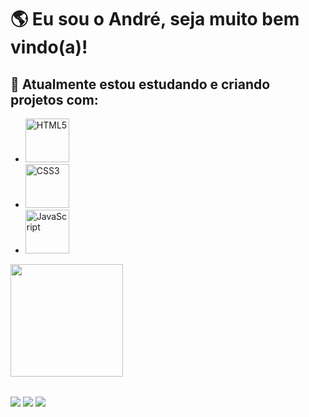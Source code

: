 # 🌎 Eu sou o André, seja muito bem vindo(a)!
## 🚀 Atualmente estou estudando e criando projetos com:

  <ul>
      <li><img src="https://img.shields.io/badge/HTML5-E34F26?style=for-the-badge&logo=html5&logoColor=white" width="70" alt="HTML5"></li>
      <li><img src="https://img.shields.io/badge/CSS3-1572B6?style=for-the-badge&logo=css3&logoColor=white" width="70" alt="CSS3"></li>
      <li><img src="https://img.shields.io/badge/JavaScript-323330?style=for-the-badge&logo=javascript&logoColor=F7DF1E" width="70" alt="JavaScript"></li>
  </ul>

<table>
  <a href="https://github.com/andretavaresdev">
  <img height="180em" src="https://github-readme-stats.vercel.app/api?username=andretavaresdev&show_icons=true&theme=tokyonight&include_all_commits=false&count_private=true"/>
  <br>
</table>

<div> 
  <a href="https://www.instagram.com/andreetvrs/" target="_blank"><img src="https://img.shields.io/badge/-Instagram-%23E4405F?style=for-the-badge&logo=instagram&logoColor=white" target="_blank"></a>
  <a href = "mailto: andreetavaress1@gmail.com"><img src="https://img.shields.io/badge/-Gmail-%23333?style=for-the-badge&logo=gmail&logoColor=white" target="_blank"></a>
  <a href="https://www.linkedin.com/in/andre-tavares1/" target="_blank"><img src="https://img.shields.io/badge/-LinkedIn-%230077B5?style=for-the-badge&logo=linkedin&logoColor=white" target="_blank"></a> 
</div>
